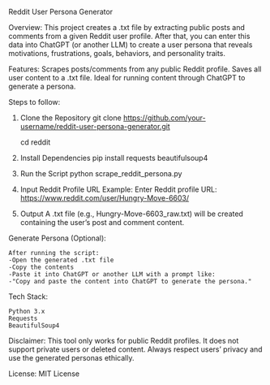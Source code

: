 Reddit User Persona Generator


Overview:
This project creates a .txt file by extracting public posts and comments from a given Reddit user profile. After that, you can enter this data into ChatGPT (or another LLM) to create a user persona that reveals motivations, frustrations, goals, behaviors, and personality traits.

Features:
    Scrapes posts/comments from any public Reddit profile.
    Saves all user content to a .txt file.
    Ideal for running content through ChatGPT to generate a persona.

    
Steps to follow:

1. Clone the Repository
    git clone https://github.com/your-username/reddit-user-persona-generator.git
   
    cd reddit

3. Install Dependencies
    pip install requests beautifulsoup4

4. Run the Script
    python scrape_reddit_persona.py
5. Input Reddit Profile URL
    Example:
        Enter Reddit profile URL: https://www.reddit.com/user/Hungry-Move-6603/

6. Output
    A .txt file (e.g., Hungry-Move-6603_raw.txt) will be created containing the user’s post and comment content.

Generate Persona (Optional):

    After running the script:
    -Open the generated .txt file
    -Copy the contents
    -Paste it into ChatGPT or another LLM with a prompt like:
    -"Copy and paste the content into ChatGPT to generate the persona."


Tech Stack:

    Python 3.x
    Requests
    BeautifulSoup4

Disclaimer:
    This tool only works for public Reddit profiles. It does not support private users or deleted content. Always respect users’ privacy and use the generated personas ethically.

License:
MIT License
